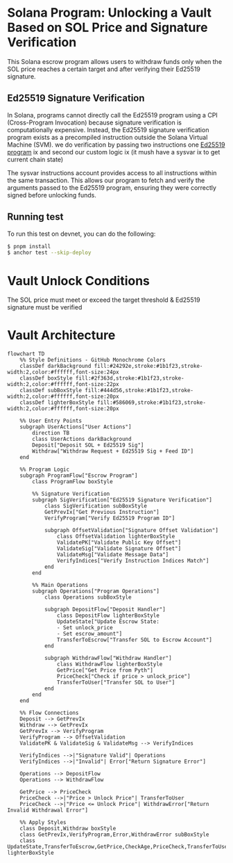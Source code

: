 # Solana Program: Unlocking a Vault Based on SOL Price and Signature Verification

This Solana escrow program allows users to withdraw funds only when the SOL price reaches a certain target and after verifying their Ed25519 signature.

## Ed25519 Signature Verification

In Solana, programs cannot directly call the Ed25519 program using a CPI (Cross-Program Invocation) because signature verification is computationally expensive. Instead, the Ed25519 signature verification program exists as a precompiled instruction outside the Solana Virtual Machine (SVM).
we do verification by passing two instructions one [Ed25519 program](https://github.com/anza-xyz/agave/blob/master/sdk/ed25519-program/src/lib.rs) ix and second our custom logic ix (it mush have a sysvar ix to get current chain state)

The sysvar instructions account provides access to all instructions within the same transaction.
This allows our program to fetch and verify the arguments passed to the Ed25519 program, ensuring they were correctly signed before unlocking funds.

## Running test

To run this test on devnet, you can do the following:

```bash
$ pnpm install
$ anchor test --skip-deploy
```

# Vault Unlock Conditions

The SOL price must meet or exceed the target threshold & Ed25519 signature must be verified

# Vault Architecture

```mermaid
flowchart TD
    %% Style Definitions - GitHub Monochrome Colors
    classDef darkBackground fill:#24292e,stroke:#1b1f23,stroke-width:2,color:#ffffff,font-size:24px
    classDef boxStyle fill:#2f363d,stroke:#1b1f23,stroke-width:2,color:#ffffff,font-size:22px
    classDef subBoxStyle fill:#444d56,stroke:#1b1f23,stroke-width:2,color:#ffffff,font-size:20px
    classDef lighterBoxStyle fill:#586069,stroke:#1b1f23,stroke-width:2,color:#ffffff,font-size:20px

    %% User Entry Points
    subgraph UserActions["User Actions"]
        direction TB
        class UserActions darkBackground
        Deposit["Deposit SOL + Ed25519 Sig"]
        Withdraw["Withdraw Request + Ed25519 Sig + Feed ID"]
    end

    %% Program Logic
    subgraph ProgramFlow["Escrow Program"]
        class ProgramFlow boxStyle

        %% Signature Verification
        subgraph SigVerification["Ed25519 Signature Verification"]
            class SigVerification subBoxStyle
            GetPrevIx["Get Previous Instruction"]
            VerifyProgram["Verify Ed25519 Program ID"]

            subgraph OffsetValidation["Signature Offset Validation"]
                class OffsetValidation lighterBoxStyle
                ValidatePK["Validate Public Key Offset"]
                ValidateSig["Validate Signature Offset"]
                ValidateMsg["Validate Message Data"]
                VerifyIndices["Verify Instruction Indices Match"]
            end
        end

        %% Main Operations
        subgraph Operations["Program Operations"]
            class Operations subBoxStyle

            subgraph DepositFlow["Deposit Handler"]
                class DepositFlow lighterBoxStyle
                UpdateState["Update Escrow State:
                - Set unlock_price
                - Set escrow_amount"]
                TransferToEscrow["Transfer SOL to Escrow Account"]
            end

            subgraph WithdrawFlow["Withdraw Handler"]
                class WithdrawFlow lighterBoxStyle
                GetPrice["Get Price from Pyth"]
                PriceCheck["Check if price > unlock_price"]
                TransferToUser["Transfer SOL to User"]
            end
        end
    end

    %% Flow Connections
    Deposit --> GetPrevIx
    Withdraw --> GetPrevIx
    GetPrevIx --> VerifyProgram
    VerifyProgram --> OffsetValidation
    ValidatePK & ValidateSig & ValidateMsg --> VerifyIndices

    VerifyIndices -->|"Signature Valid"| Operations
    VerifyIndices -->|"Invalid"| Error["Return Signature Error"]

    Operations --> DepositFlow
    Operations --> WithdrawFlow

    GetPrice --> PriceCheck
    PriceCheck -->|"Price > Unlock Price"| TransferToUser
    PriceCheck -->|"Price <= Unlock Price"| WithdrawError["Return Invalid Withdrawal Error"]

    %% Apply Styles
    class Deposit,Withdraw boxStyle
    class GetPrevIx,VerifyProgram,Error,WithdrawError subBoxStyle
    class UpdateState,TransferToEscrow,GetPrice,CheckAge,PriceCheck,TransferToUser lighterBoxStyle
```
